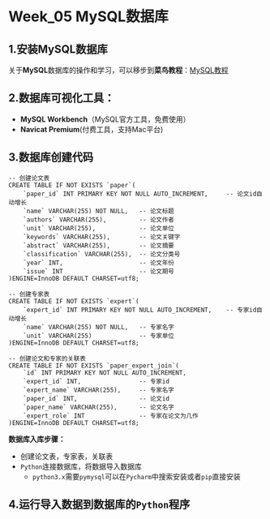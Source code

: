 # Week_05  MySQL数据库

## 1.安装MySQL数据库

关于**MySQL**数据库的操作和学习，可以移步到**菜鸟教程**：[MySQL教程](https://www.runoob.com/mysql/mysql-tutorial.html)

## 2.数据库可视化工具：

+ **MySQL Workbench**（MySQL官方工具，免费使用）
+ **Navicat Premium**(付费工具，支持Mac平台)

## 3.数据库创建代码

```mysql
-- 创建论文表
CREATE TABLE IF NOT EXISTS `paper`(
	`paper_id` INT PRIMARY KEY NOT NULL AUTO_INCREMENT,		-- 论文id自动增长 
	`name` VARCHAR(255) NOT NULL,	-- 论文标题 
	`authors` VARCHAR(255),			-- 论文作者
	`unit` VARCHAR(255),			-- 论文单位
	`keywords` VARCHAR(255),		-- 论文关键字
	`abstract` VARCHAR(255),		-- 论文摘要
	`classification` VARCHAR(255),	-- 论文分类号
	`year` INT,						-- 论文年份
	`issue` INT						-- 论文期号
)ENGINE=InnoDB DEFAULT CHARSET=utf8;

-- 创建专家表
CREATE TABLE IF NOT EXISTS `expert`(
	`expert_id` INT PRIMARY KEY NOT NULL AUTO_INCREMENT,	-- 专家id自动增长 
	`name` VARCHAR(255) NOT NULL,	-- 专家名字
	`unit` VARCHAR(255)				-- 专家单位
)ENGINE=InnoDB DEFAULT CHARSET=utf8;

-- 创建论文和专家的关联表
CREATE TABLE IF NOT EXISTS `paper_expert_join`(
	`id` INT PRIMARY KEY NOT NULL AUTO_INCREMENT,
	`expert_id` INT,				-- 专家id	
	`expert_name` VARCHAR(255),		-- 专家名字
	`paper_id` INT,					-- 论文id
	`paper_name` VARCHAR(255),		-- 论文名字
	`expert_role` INT				-- 专家在论文为几作
)ENGINE=InnoDB DEFAULT CHARSET=utf8;
```

**数据库入库步骤：**

+ 创建论文表，专家表，关联表
+ `Python`连接数据库，将数据导入数据库
	+ `python3.x`需要`pymysql`可以在`Pycharm`中搜索安装或者`pip`直接安装

## 4.运行导入数据到数据库的`Python`程序